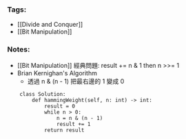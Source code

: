 ### Tags:
- [[Divide and Conquer]]
- [[Bit Manipulation]]
### Notes:
- [[Bit Manipulation]] 經典問題: result += n & 1 then n >>= 1
- Brian Kernighan's Algorithm
	- 透過 n & (n - 1) 把最右邊的 1 變成 0
```python=
	class Solution:
		def hammingWeight(self, n: int) -> int:
			result = 0 
			while n > 0: 
				n = n & (n - 1) 
				result += 1 
			return result
```